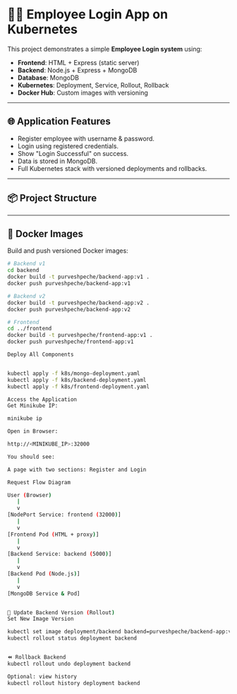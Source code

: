 # 🧑‍💼 Employee Login App on Kubernetes

This project demonstrates a simple **Employee Login system** using:

- **Frontend**: HTML + Express (static server)
- **Backend**: Node.js + Express + MongoDB
- **Database**: MongoDB
- **Kubernetes**: Deployment, Service, Rollout, Rollback
- **Docker Hub**: Custom images with versioning

---

## 🌐 Application Features

- Register employee with username & password.
- Login using registered credentials.
- Show "Login Successful" on success.
- Data is stored in MongoDB.
- Full Kubernetes stack with versioned deployments and rollbacks.

---

## 📦 Project Structure



---

## 🐳 Docker Images

Build and push versioned Docker images:

```bash
# Backend v1
cd backend
docker build -t purveshpeche/backend-app:v1 .
docker push purveshpeche/backend-app:v1

# Backend v2
docker build -t purveshpeche/backend-app:v2 .
docker push purveshpeche/backend-app:v2

# Frontend
cd ../frontend
docker build -t purveshpeche/frontend-app:v1 .
docker push purveshpeche/frontend-app:v1

Deploy All Components


kubectl apply -f k8s/mongo-deployment.yaml
kubectl apply -f k8s/backend-deployment.yaml
kubectl apply -f k8s/frontend-deployment.yaml

Access the Application
Get Minikube IP:

minikube ip

Open in Browser:

http://<MINIKUBE_IP>:32000

You should see:

A page with two sections: Register and Login

Request Flow Diagram

User (Browser)
   |
   v
[NodePort Service: frontend (32000)]
   |
   v
[Frontend Pod (HTML + proxy)]
   |
   v
[Backend Service: backend (5000)]
   |
   v
[Backend Pod (Node.js)]
   |
   v
[MongoDB Service & Pod]


🔄 Update Backend Version (Rollout)
Set New Image Version

kubectl set image deployment/backend backend=purveshpeche/backend-app:v2
kubectl rollout status deployment backend


⏪ Rollback Backend
kubectl rollout undo deployment backend

Optional: view history
kubectl rollout history deployment backend
